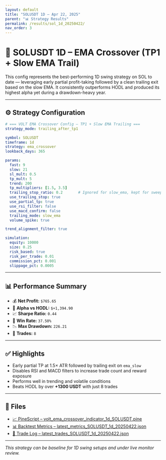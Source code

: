 ```yaml
---
layout: default
title: "SOLUSDT 1D – Apr 22, 2025"
parent: "📊 Strategy Results"
permalink: /results/sol_1d_20250422/
nav_order: 3
---
```


# 🧪 SOLUSDT 1D – EMA Crossover (TP1 + Slow EMA Trail)

This config represents the best-performing 1D swing strategy on SOL to date — leveraging early partial profit-taking followed by a clean trailing exit based on the slow EMA. It consistently outperforms HODL and produced its highest alpha yet during a drawdown-heavy year.

---

## ⚙️ Strategy Configuration

```yaml
# === VOLT EMA Crossover Config – TP1 + Slow EMA Trailing ===
strategy_mode: trailing_after_tp1

symbol: SOLUSDT
timeframe: 1d
strategy: ema_crossover
lookback_days: 365

params:
  fast: 9
  slow: 21
  sl_mult: 0.5
  tp_mult: 5
  trend: 200
  tp_multipliers: [1.5, 3.5]
  trailing_stop_ratio: 0.2       # Ignored for slow_ema, kept for sweep compatibility
  use_trailing_stop: true
  use_partial_tp: true
  use_rsi_filter: false
  use_macd_confirm: false
  trailing_mode: slow_ema
  volume_spike: true

trend_alignment_filter: true

simulation:
  equity: 10000
  size: 0.25
  risk_based: true
  risk_per_trade: 0.01
  commission_pct: 0.001
  slippage_pct: 0.0005
```

---

## 📊 Performance Summary

- 💰 **Net Profit:** `$765.65`
- 🚀 **Alpha vs HODL:** `$+1,394.90`
- 📈 **Sharpe Ratio:** `0.44`
- 🎯 **Win Rate:** `37.50%`
- 📉 **Max Drawdown:** `226.21`
- 🔁 **Trades:** `8`

---

## ✅ Highlights

- Early partial TP at 1.5× ATR followed by trailing exit on `ema_slow`
- Disables RSI and MACD filters to increase trade count and reward exposure
- Performs well in trending and volatile conditions
- Beats HODL by over **+1300 USDT** with just 8 trades

---

## 📁 Files

- [📈 PineScript – volt_ema_crossover_indicator_1d_SOLUSDT.pine](/assets/scripts/volt_ema_crossover_indicator_1d_SOLUSDT.pine)
- [📊 Backtest Metrics – latest_metrics_SOLUSDT_1d_20250422.json](/assets/outputs/latest_metrics_SOLUSDT_1d_20250422.json)
- [🧾 Trade Log – latest_trades_SOLUSDT_1d_20250422.json](/assets/outputs/latest_trades_SOLUSDT_1d_20250422.json)

---

_This strategy can be baseline for 1D swing setups and under live monitor review._
